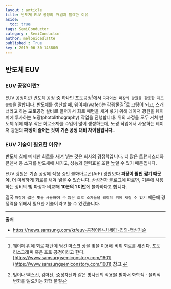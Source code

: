 ```yaml
---
layout : article
title: 반도체 EUV 공정의 개념과 필요한 이유 
aside:
  toc: true
tags: SemiConductor
category : SemiConductor
author: melonicedlatte
published : True
key : 2019-06-30-143800
---
```


## 반도체 EUV
### EUV 공정이란? 
EUV 공정이란 반도체 공정 중 하나인 포토공정[^1]에서 `극자외선 파장의 광원을 활용한 제조공정`을 말합니다. 반도체를 생산할 때, 웨이퍼(wafer)는 감광물질[^2]로 코팅이 되고, 스캐너라고 하는 포토공정 설비로 들어가서 회로 패턴을 새겨 넣기 위해 레이저 광원을 웨이퍼에 투사하는 노광(photolithography) 작업을 진행합니다. 위의 과정을 모두 거쳐 반도체 위에 매우 작은 회로소자를 수업이 많이 생성하는데, 노광 작업에서 사용하는 레이저 광원의 **파장이 줄어든 것이 기존 공정 대비 차이점입니다.**. 

### EUV 기술이 필요한 이유?
반도체 칩에 미세한 회로를 새겨 넣는 것은 회사의 경쟁력입니다. 더 많은 트랜지스터와 콘덴서 등 소자를 반도체에 새기고, 성능과 전력효율 또한 높일 수 있기 때문입니다. 

EUV 광원은 기존 공정에 적용 중인 불화아르곤(ArF) 광원보다 **파장이 훨씬 짧기 때문에**, 더 미세하게 회로를 새겨 넣을 수 있습니다. 삼성전자 블로그에 따르면, 기존에 사용하는 장비의 빛 파장과 비교해 **10분의 1 미만**에 불과하다고 합니다.

결국 `파장이 짧은 빛을 사용하여 수 많은 회로 소자들을 웨이퍼 위에 새길 수 있기` 때문에 경쟁력을 위해서 필요한 기술이라고 볼 수 있겠습니다.

<hr>

[^1]: 웨이퍼 위에 회로 패턴이 담긴 마스크 상을 빛을 이용해 비춰 회로를 새긴다. 포토 리소그래피 혹은 포토 공정이라고 한다. [https://www.samsungsemiconstory.com/1601](https://www.samsungsemiconstory.com/1601) 참고.
[^2]: 빛이나 엑스선, 감마선, 중성자선과 같은 방사선의 작용을 받아서 화학적ㆍ물리적 변화를 일으키는 화학 물질

**출처**
- https://news.samsung.com/kr/euv-공정이란-차세대-칩의-핵심기술
